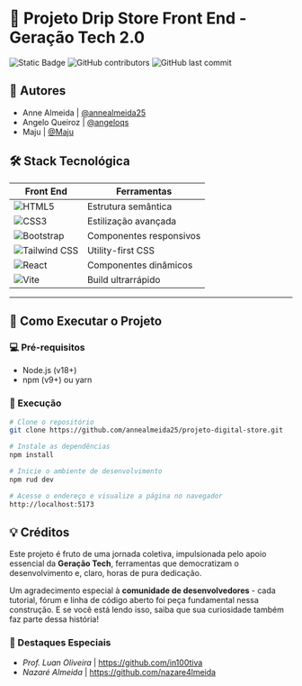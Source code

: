 # 🌟 Projeto Drip Store Front End - Geração Tech 2.0

<div align="left">

![Static Badge](https://img.shields.io/badge/Status-Concluído-darkgreen?style=for-the-badge)
![GitHub contributors](https://img.shields.io/github/contributors/annealmeida25/projeto-digital-store?style=for-the-badge)
![GitHub last commit](https://img.shields.io/github/last-commit/annealmeida25/projeto-digital-store?style=for-the-badge)

</div>

## 👥 Autores
- Anne Almeida | [@annealmeida25](https://www.github.com/annealmeida25)
- Angelo Queiroz | [@angeloqs](https://www.github.com/angeloqs)
- Maju | [@Maju](https://github.com/maju555)


## 🛠️ Stack Tecnológica

| **Front End**           | **Ferramentas**          |
|-------------------------|--------------------------|
| ![HTML5](https://img.shields.io/badge/HTML5-E34F26?style=flat&logo=html5&logoColor=white) | Estrutura semântica      |
| ![CSS3](https://img.shields.io/badge/CSS3-1572B6?style=flat&logo=css3&logoColor=white) | Estilização avançada     |
| ![Bootstrap](https://img.shields.io/badge/Bootstrap-7952B3?style=flat&logo=bootstrap&logoColor=white) | Componentes responsivos  |
| ![Tailwind CSS](https://img.shields.io/badge/Tailwind_CSS-06B6D4?style=flat&logo=tailwind-css&logoColor=white) | Utility-first CSS        |
| ![React](https://img.shields.io/badge/React-61DAFB?style=flat&logo=react&logoColor=black) | Componentes dinâmicos    |
| ![Vite](https://img.shields.io/badge/Vite-B73BFE?style=flat&logo=vite&logoColor=white) | Build ultrarrápido       |

---

## 🚀 Como Executar o Projeto

### 💻 Pré-requisitos
- Node.js (v18+)
- npm (v9+) ou yarn

### 🔧 Execução
```bash
# Clone o repositório
git clone https://github.com/annealmeida25/projeto-digital-store.git

# Instale as dependências
npm install

# Inicie o ambiente de desenvolvimento
npm rud dev

# Acesse o endereço e visualize a página no navegador
http://localhost:5173
```

## 💡 Créditos

Este projeto é fruto de uma jornada coletiva, impulsionada pelo apoio essencial da **Geração Tech**, ferramentas que democratizam o desenvolvimento e, claro, horas de pura dedicação.  

Um agradecimento especial à **comunidade de desenvolvedores** - cada tutorial, fórum e linha de código aberto foi peça fundamental nessa construção. E se você está lendo isso, saiba que sua curiosidade também faz parte dessa história!  

### 👏 Destaques Especiais  
- *Prof. Luan Oliveira* |
    https://github.com/in100tiva
- *Nazaré Almeida* |
    https://github.com/nazare4lmeida

